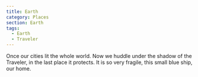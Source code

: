 ```yaml
---
title: Earth
category: Places
section: Earth
tags:
  - Earth
  - Traveler
---
```


Once our cities lit the whole world. Now we huddle under the shadow of the Traveler, in the last place it protects. It is so very fragile, this small blue ship, our home.
